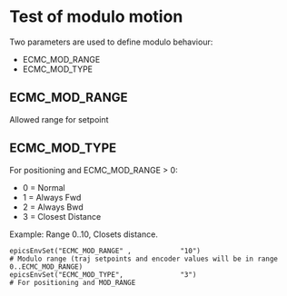 # Test of modulo motion

Two parameters are used to define modulo behaviour:
* ECMC_MOD_RANGE 
* ECMC_MOD_TYPE

## ECMC_MOD_RANGE
Allowed range for setpoint

## ECMC_MOD_TYPE
For positioning and ECMC_MOD_RANGE > 0: 
* 0 = Normal 
* 1 = Always Fwd
* 2 = Always Bwd
* 3 = Closest Distance

Example: Range 0..10, Closets distance.
```
epicsEnvSet("ECMC_MOD_RANGE" ,            "10")                         # Modulo range (traj setpoints and encoder values will be in range 0..ECMC_MOD_RANGE)
epicsEnvSet("ECMC_MOD_TYPE",              "3")                          # For positioning and MOD_RANGE
```
